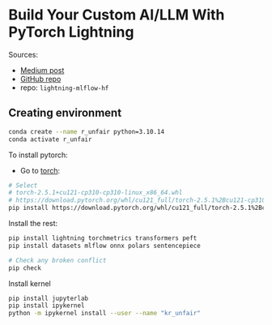 #  Build Your Custom AI/LLM With PyTorch Lightning

Sources: 
- [Medium post](https://medium.com/@jz77/build-your-custom-ai-llm-with-pytorch-lightning-4eeb943dd88a)
- [GitHub repo](https://github.com/zjohn77/lightning-mlflow-hf/tree/main)
- repo: `lightning-mlflow-hf`

## Creating environment

```bash
conda create --name r_unfair python=3.10.14
conda activate r_unfair


```
To install pytorch:
- Go to [torch](https://download.pytorch.org/whl/torch/):
```bash
# Select
# torch-2.5.1+cu121-cp310-cp310-linux_x86_64.whl
# https://download.pytorch.org/whl/cu121_full/torch-2.5.1%2Bcu121-cp310-cp310-linux_x86_64.whl#sha256=2cb5923cc771377d3d7591eeaf9e98c901145542564ccd0f24114cbdcb9aed59
pip install https://download.pytorch.org/whl/cu121_full/torch-2.5.1%2Bcu121-cp310-cp310-linux_x86_64.whl#sha256=2cb5923cc771377d3d7591eeaf9e98c901145542564ccd0f24114cbdcb9aed59
```

Install the rest:
```bash
pip install lightning torchmetrics transformers peft 
pip install datasets mlflow onnx polars sentencepiece

# Check any broken conflict
pip check
```

Install kernel

```bash
pip install jupyterlab
pip install ipykernel 
python -m ipykernel install --user --name "kr_unfair"
```

```bash

```

```bash

```

```bash

```

```bash

```
